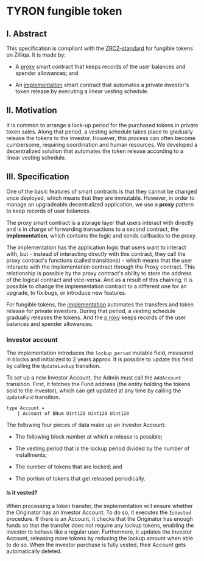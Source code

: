 # TYRON fungible token

## I. Abstract

This specification is compliant with the [ZRC2-standard](https://github.com/Zilliqa/ZRC/blob/master/zrcs/zrc-2.md) for fungible tokens on Zilliqa. It is made by:

- A [proxy](./token.tyron.scilla) smart contract that keeps records of the user balances and spender allowances; and

- An [implementation](./tokeni.tyron.scilla) smart contract that automates a private investor's token release by executing a linear vesting schedule.

## II. Motivation

It is common to arrange a lock-up period for the purchased tokens in private token sales. Along that period, a vesting schedule takes place to gradually release the tokens to the investor. However, this process can often become cumbersome, requiring coordination and human resources. We developed a decentralized solution that automates the token release according to a linear vesting schedule.

## III. Specification

One of the basic features of smart contracts is that they cannot be changed once deployed, which means that they are immutable. However, in order to manage an upgradeable decentralized application, we use a **proxy** pattern to keep records of user balances.

The proxy smart contract is a storage layer that users interact with directly and is in charge of forwarding transactions to a second contract, the **implementation**, which contains the logic and sends callbacks to the proxy.
		
The implementation has the application logic that users want to interact with, but - instead of interacting directly with this contract, they call the proxy contract's functions (called transitions) - which means that the user interacts with the Implementation contract through the Proxy contract. This relationship is possible by the proxy contract's ability to store the address of the logical contract and vice-versa. And as a result of this chaining, it is possible to change the implementation contract to a different one for an upgrade, to fix bugs, or introduce new features.

For fungible tokens, the [implementation](./tokeni.tyron.scilla) automates the transfers and token release for private investors. During that period, a vesting schedule gradually releases the tokens. And the [p
roxy](./token.tyron.scilla) keeps records of the user balances and spender allowances.

### Investor account

The implementation introduces the ```lockup_period``` mutable field, measured in blocks and initialized to 2 years approx. It is possible to update this field by calling the ```UpdateLockup``` transition.

To set up a new Investor Account, the Admin must call the ```AddAccount``` transition. First, it fetches the Fund address (the entity holding the tokens sold to the investor), which can get updated at any time by calling the ```UpdateFund``` transition.

```
type Account =
    | Account of BNum Uint128 Uint128 Uint128
```

The following four pieces of data make up an Investor Account:

- The following block number at which a release is possible;

- The vesting period that is the lockup period divided by the number of installments;

- The number of tokens that are locked; and

- The portion of tokens that get released periodically.

#### Is it vested?

When processing a token transfer, the implementation will ensure whether the Originator has an Investor Account. To do so, it executes the ```IsVested``` procedure. If there is an Account, it checks that the Originator has enough funds so that the transfer does not require any lockup tokens, enabling the investor to behave like a regular user. Furthermore, it updates the Investor Account, releasing more tokens by reducing the lockup amount when able to do so. When the investor purchase is fully vested, their Account gets automatically deleted.